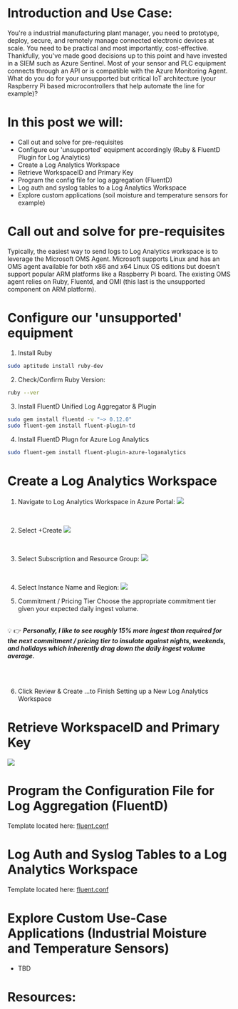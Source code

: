 # Introduction and Use Case:
You're a industrial manufacturing plant manager, you need to prototype, deploy, secure, and remotely manage connected electronic devices at scale. You need to be practical and most importantly, cost-effective. Thankfully, you've made good decisions up to this point and have invested in a SIEM such as Azure Sentinel. Most of your sensor and PLC equipment connects through an API or is compatible with the Azure Monitoring Agent. What do you do for your unsupported but critical IoT architecture (your Raspberry Pi based microcontrollers that help automate the line for example)?

# In this post we will: 
- Call out and solve for pre-requisites
- Configure our 'unsupported' equipment accordingly (Ruby & FluentD Plugin for Log Analytics)
- Create a Log Analytics Workspace
- Retrieve WorkspaceID and Primary Key
- Program the config file for log aggregation (FluentD)
- Log auth and syslog tables to a Log Analytics Workspace
- Explore custom applications (soil moisture and temperature sensors for example)


# Call out and solve for pre-requisites
Typically, the easiest way to send logs to Log Analytics workspace is to leverage the Microsoft OMS Agent. Microsoft supports Linux and has an OMS agent available for both x86 and x64 Linux OS editions but doesn’t support popular ARM platforms like a Raspberry Pi board. The existing OMS agent relies on Ruby, Fluentd, and OMI (this last is the unsupported component on ARM platform).

# Configure our 'unsupported' equipment
1. Install Ruby
```bash
sudo aptitude install ruby-dev
```

2. Check/Confirm Ruby Version:
```bash
ruby --ver
```

3. Install FluentD Unified Log Aggregator & Plugin
```bash
sudo gem install fluentd -v "~> 0.12.0"
sudo fluent-gem install fluent-plugin-td
```

4. Install FluentD Plugn for Azure Log Analytics
```bash
sudo fluent-gem install fluent-plugin-azure-loganalytics
```

# Create a Log Analytics Workspace
1. Navigate to Log Analytics Workspace in Azure Portal:
![](/assets/img/LAW1.png)
<br/>

2. Select +Create
![](/assets/img/LAW2.png)
<br/>

3. Select Subscription and Resource Group:
![](/assets/img/LAW3.png)
<br/>

4. Select Instance Name and Region:
![](/assets/img/LAW4.png)

5. Commitment / Pricing Tier
Choose the appropriate commitment tier given your expected daily ingest volume. <br/><br/>

&#128161;
	&#128073;      **_Personally, I like to see roughly 15% more ingest than required for the next commitment / pricing tier to insulate against nights, weekends, and holidays which inherently drag down the daily ingest volume average._** 

<br/><br/>

6. Click Review & Create
 ...to Finish Setting up a New Log Analytics Workspace 

# Retrieve WorkspaceID and Primary Key
![](/assets/img/WorkspaceIDandKey.png)

# Program the Configuration File for Log Aggregation (FluentD)
Template located here: [fluent.conf](https://github.com/EEN421/Sentinel-Integrated-RPI-Soil-Sensor/blob/Main/Code/fluent.conf)

# Log Auth and Syslog Tables to a Log Analytics Workspace
Template located here: [fluent.conf](https://github.com/EEN421/Sentinel-Integrated-RPI-Soil-Sensor/blob/Main/Code/fluent.conf)

# Explore Custom Use-Case Applications (Industrial Moisture and Temperature Sensors)
- TBD

# Resources:
